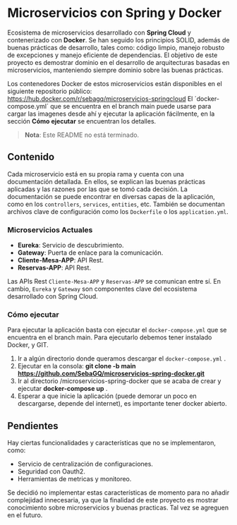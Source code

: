 # Microservicios con Spring y Docker

Ecosistema de microservicios desarrollado con **Spring Cloud** y contenerizado con **Docker**. Se han seguido los principios SOLID, además de buenas prácticas de desarrollo, tales como: código limpio, manejo robusto de excepciones y manejo eficiente de dependencias. El objetivo de este proyecto es demostrar dominio en el desarrollo de arquitecturas basadas en microservicios, manteniendo siempre dominio sobre las buenas prácticas.

Los contenedores Docker de estos microservicios están disponibles en el siguiente repositorio público: https://hub.docker.com/r/sebagq/microservicios-springcloud
El ´docker-compose.yml´ que se encuentra en el branch main puede usarse para cargar las imagenes desde ahí y ejecutar la aplicación fácilmente, en la sección **Cómo ejecutar** se encuentran los detalles.


> **Nota**: Este README no está terminado.

## Contenido

Cada microservicio está en su propia rama y cuenta con una documentación detallada. En ellos, se explican las buenas prácticas aplicadas y las razones por las que se tomó cada decisión. La documentación se puede encontrar en diversas capas de la aplicación, como en los `controllers`, `services`, `entities`, etc. También se documentan archivos clave de configuración como los `Dockerfile` o los `application.yml`.

### Microservicios Actuales

- **Eureka**: Servicio de descubrimiento.
- **Gateway**: Puerta de enlace para la comunicación.
- **Cliente-Mesa-APP**: API Rest.
- **Reservas-APP**: API Rest.

Las APIs Rest `Cliente-Mesa-APP` y `Reservas-APP` se comunican entre sí. En cambio, `Eureka` y `Gateway` son componentes clave del ecosistema desarrollado con Spring Cloud.

### Cómo ejecutar

Para ejecutar la aplicación basta con ejecutar el `docker-compose.yml` que se encuentra en el branch main.
Para ejecutarlo debemos tener instalado Docker, y GIT.
1. Ir a algún directorio donde queramos descargar el `docker-compose.yml` .
2. Ejecutar en la consola: **git clone -b main https://github.com/SebaGQ/microservicios-spring-docker.git**
3. Ir al directorio /microservicios-spring-docker que se acaba de crear  y ejecutar **docker-compose up** .
4. Esperar a que inicie la aplicación (puede demorar un poco en descargarse, depende del internet), es importante tener docker abierto.


## Pendientes

Hay ciertas funcionalidades y características que no se implementaron, como:

- Servicio de centralización de configuraciones.
- Seguridad con Oauth2.
- Herramientas de metricas y monitoreo.

Se decidió no implementar estas características de momento para no añadir complejidad innecesaria, ya que la finalidad de este proyecto es mostrar conocimiento sobre microservicios y buenas practicas. Tal vez se agreguen en el futuro.
